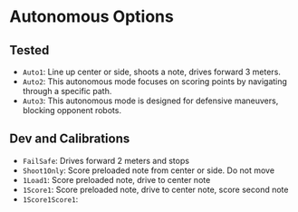 # Autonomous Options
## Tested
- `Auto1`: Line up center or side, shoots a note, drives forward 3 meters.
- `Auto2`: This autonomous mode focuses on scoring points by navigating through a specific path.
- `Auto3`: This autonomous mode is designed for defensive maneuvers, blocking opponent robots.

## Dev and Calibrations
- `FailSafe`: Drives forward 2 meters and stops
- `Shoot1Only`: Score preloaded note from center or side. Do not move
- `1Load1`: Score preloaded note, drive to center note
- `1Score1`: Score preloaded note, drive to center note, score second note
- `1Score1Score1`: